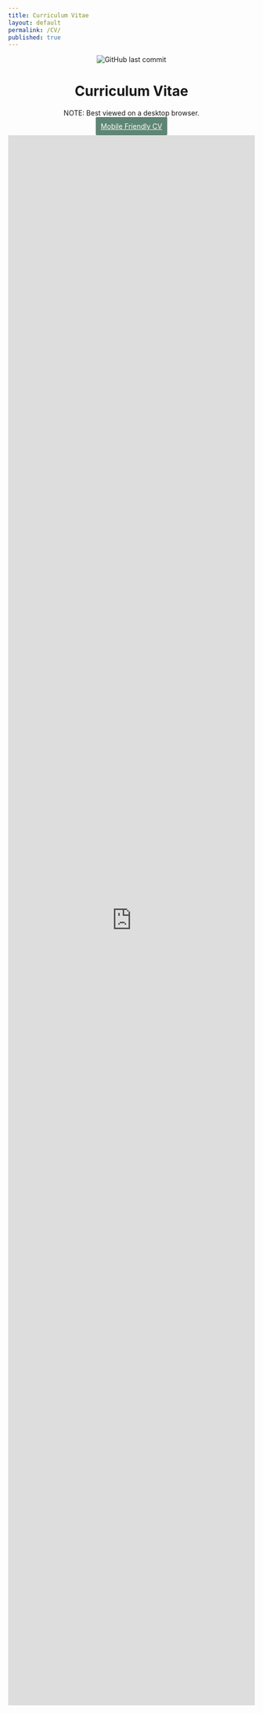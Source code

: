 ```yaml
---
title: Curriculum Vitae
layout: default
permalink: /CV/
published: true
---
```

<div align="center">
  
 ![GitHub last commit](https://img.shields.io/github/last-commit/meganstumpf/meganstumpf.github.io?path=_pages%2FCV.md&style=plastic&label=Last%20Updated&labelColor=%235F8575%09&color=%23353935%09)
 
  <h1>Curriculum Vitae</h1>
  NOTE: Best viewed on a desktop browser. <br>
  <a href="https://meganstumpf.github.io/assets/CV.pdf" target="_blank" style="display: inline-block; padding: 10px 10px; background-color: #5F8575; color: white; text-decoration: bold; border-radius: 2px;">Mobile Friendly CV</a><br>
  <div style="max-width: 600px; width: 100%; overflow: auto;">
    <iframe src="https://meganstumpf.github.io/assets/CV.pdf" style="width: 100%; height: 80vh; border: none;"></iframe>
  </div>
</div>



